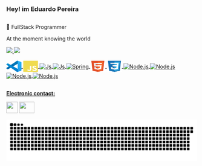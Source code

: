 ### Hey! im Eduardo Pereira
##
<p>🔭 FullStack Programmer</p>
<p>
At the moment knowing the world</p> 
 <div>
  <a href="https://github.com/Eduardo007-lang">
  <img height="180em" src="https://github-readme-stats.vercel.app/api?username=Eduardo007-lang&show_icons=true&theme=highcontrast&include_all_commits=true&count_private=true"/>
  <img height="180em" src="https://github-readme-stats.vercel.app/api/top-langs/?username=Eduardo007-lang&show_icons=true&theme=highcontrast&include_all_commits=true&count_private=true"/>
 
  
</div>
 
</div>
  
<!--  <img align="right" alt="yoda"  src="https://giphy.com/gifs/moodman-j0eRJzyW7XjMpu1Pqd">  -->

  <div style="display: inline_block"><br>
   <img align="center" alt="vscode" height="30" width="40" src="https://raw.githubusercontent.com/devicons/devicon/9f4f5cdb393299a81125eb5127929ea7bfe42889/icons/vscode/vscode-original.svg">
   <img align="center" alt="Js" height="30" width="40" src="https://raw.githubusercontent.com/devicons/devicon/master/icons/javascript/javascript-plain.svg">
   <img align="center" alt="Js" height="30" width="40" src="https://cdn.jsdelivr.net/gh/devicons/devicon/icons/typescript/typescript-original.svg" />
   <img align="center" alt="Js" height="30" width="40"  src="https://cdn.jsdelivr.net/gh/devicons/devicon/icons/java/java-original.svg" />
   <img align="center" alt="Spring" height="40" width="50"  src="https://cdn.jsdelivr.net/gh/devicons/devicon/icons/spring/spring-original-wordmark.svg" />
   <img align="center" alt="HTML" height="30" width="40" src="https://raw.githubusercontent.com/devicons/devicon/master/icons/html5/html5-original.svg">
   <img align="center" alt="CSS" height="30" width="40" src="https://raw.githubusercontent.com/devicons/devicon/master/icons/css3/css3-original.svg">
   <img align="center" alt="Node.js" height="30" width="40" src="https://cdn.jsdelivr.net/gh/devicons/devicon/icons/bootstrap/bootstrap-original.svg">
   <img align="center" alt="Node.js" height="50" width="60" src="https://cdn.jsdelivr.net/gh/devicons/devicon/icons/mysql/mysql-original-wordmark.svg">
   <img align="center" alt="Node.js" height="50" width="60" src="https://cdn.jsdelivr.net/gh/devicons/devicon/icons/postgresql/postgresql-original-wordmark.svg">
   <img align="center" alt="Node.js" height="50" width="60" src="https://cdn.jsdelivr.net/gh/devicons/devicon/icons/git/git-original-wordmark.svg">
</div>
  
 ##

  <div>
   <p><strong>Electronic contact: </strong><p>
    <a href="mailto:eduardo.ads2018@gmail.com" target="_blank"><img  height="30" width="30" src="https://img.icons8.com/color/512/gmail-new.png"></a> 
   <a href="https://www.linkedin.com/in/eduardo-pereira-silva-9b4976160/"target="_blank"><img height="30" width="40"  src="https://cdn.jsdelivr.net/gh/devicons/devicon/icons/linkedin/linkedin-original.svg"></a>
 
  ![Snake animation](https://github.com/Eduardo007-lang/Eduardo007-lang/blob/output/github-contribution-grid-snake.svg)
  </div>

  <javascript src="api/top-langs?username=anuraghazra" ></javascript>


